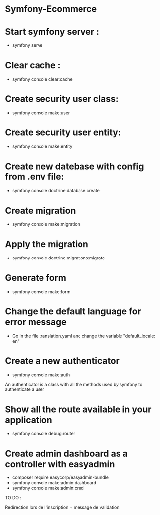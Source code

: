 # Symfony-Ecommerce

# Start symfony server : 
- symfony serve

# Clear cache :
- symfony console clear:cache

# Create security user class:
- symfony console make:user

# Create security user entity:
- symfony console make:entity 

# Create new datebase with config from .env file: 
- symfony console doctrine:database:create

# Create migration
- symfony console make:migration

# Apply the migration
- symfony console doctrine:migrations:migrate

# Generate form
- symfony console make:form

# Change the default language for error message 
- Go in the file translation.yaml and change the variable "default_locale: en"

# Create a new authenticator 
- symfony console make:auth

An authenticator is a class with all the methods used by symfony to authenticate a user

# Show all the route available in your application 
- symfony console debug:router

# Create admin dashboard as a controller with easyadmin
- composer require easycorp/easyadmin-bundle 
- symfony console make:admin:dashboard
- symfony console make:admin:crud

TO DO : 

Redirection lors de l'inscription + message de validation 